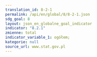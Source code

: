 ```yaml
---
translation_id: 8-2-1
permalink: /api/en/global/8/8-2-1.json
sdg_goal: 8
layout: json_en_globalne_goal_indicator
indicator: "8.2.1"
zmienne: total
indicator_variable_1: ogółem;
kategorie: null
source_url: www.stat.gov.pl
---
```


